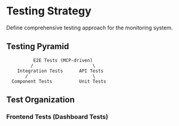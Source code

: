 # Testing Strategy

Define comprehensive testing approach for the monitoring system.

## Testing Pyramid

```
          E2E Tests (MCP-driven)
         /                      \
    Integration Tests      API Tests
       /                        \
  Component Tests          Unit Tests
```

## Test Organization

### Frontend Tests (Dashboard Tests)

```python